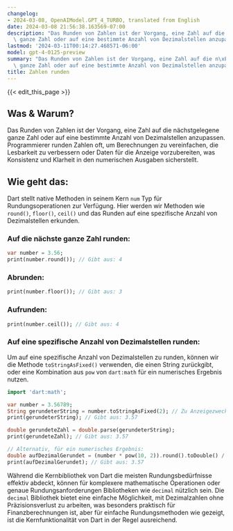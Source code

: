 ```yaml
---
changelog:
- 2024-03-08, OpenAIModel.GPT_4_TURBO, translated from English
date: 2024-03-08 21:56:38.163569-07:00
description: "Das Runden von Zahlen ist der Vorgang, eine Zahl auf die n\xE4chstgelegene\
  \ ganze Zahl oder auf eine bestimmte Anzahl von Dezimalstellen anzupassen.\u2026"
lastmod: '2024-03-11T00:14:27.468571-06:00'
model: gpt-4-0125-preview
summary: "Das Runden von Zahlen ist der Vorgang, eine Zahl auf die n\xE4chstgelegene\
  \ ganze Zahl oder auf eine bestimmte Anzahl von Dezimalstellen anzupassen.\u2026"
title: Zahlen runden
---
```


{{< edit_this_page >}}

## Was & Warum?

Das Runden von Zahlen ist der Vorgang, eine Zahl auf die nächstgelegene ganze Zahl oder auf eine bestimmte Anzahl von Dezimalstellen anzupassen. Programmierer runden Zahlen oft, um Berechnungen zu vereinfachen, die Lesbarkeit zu verbessern oder Daten für die Anzeige vorzubereiten, was Konsistenz und Klarheit in den numerischen Ausgaben sicherstellt.

## Wie geht das:

Dart stellt native Methoden in seinem Kern `num` Typ für Rundungsoperationen zur Verfügung. Hier werden wir Methoden wie `round()`, `floor()`, `ceil()` und das Runden auf eine spezifische Anzahl von Dezimalstellen erkunden.

### Auf die nächste ganze Zahl runden:

```dart
var number = 3.56;
print(number.round()); // Gibt aus: 4
```

### Abrunden:

```dart
print(number.floor()); // Gibt aus: 3
```

### Aufrunden:

```dart
print(number.ceil()); // Gibt aus: 4
```

### Auf eine spezifische Anzahl von Dezimalstellen runden:

Um auf eine spezifische Anzahl von Dezimalstellen zu runden, können wir die Methode `toStringAsFixed()` verwenden, die einen String zurückgibt, oder eine Kombination aus `pow` von `dart:math` für ein numerisches Ergebnis nutzen.

```dart
import 'dart:math';

var number = 3.56789;
String gerundeterString = number.toStringAsFixed(2); // Zu Anzeigezwecken
print(gerundeterString); // Gibt aus: 3.57

double gerundeteZahl = double.parse(gerundeterString);
print(gerundeteZahl); // Gibt aus: 3.57

// Alternativ, für ein numerisches Ergebnis:
double aufDezimalGerundet = (number * pow(10, 2)).round().toDouble() / pow(10, 2);
print(aufDezimalGerundet); // Gibt aus: 3.57
```

Während die Kernbibliothek von Dart die meisten Rundungsbedürfnisse effektiv abdeckt, können für komplexere mathematische Operationen oder genaue Rundungsanforderungen Bibliotheken wie `decimal` nützlich sein. Die `decimal` Bibliothek bietet eine einfache Möglichkeit, mit Dezimalzahlen ohne Präzisionsverlust zu arbeiten, was besonders praktisch für Finanzberechnungen ist, aber für einfache Rundungsmethoden wie gezeigt, ist die Kernfunktionalität von Dart in der Regel ausreichend.
